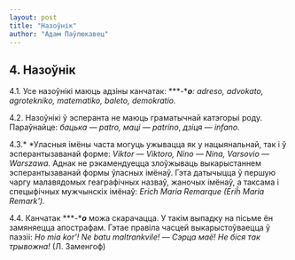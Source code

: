 ```yaml
---
layout: post
title: "Назоўнік"
author: "Адам Паўлюкавец"
---
```



## 4. Назоўнік

4.1. Усе назоўнікі маюць адзіны канчатак: ***-****o**: adreso, advokato,
agrotekniko, matematiko, baleto, demokratio.*

4.2. Назоўнікі ў эсперанта не маюць граматычнай катэгорыі роду.
Параўнайце: *бацька* — *patro, маці — patrino*, *дзіця* —
*infano.*

4.3.* *Уласныя імёны часта могуць ужывацца як у нацыянальнай, так і ў
эсперантызаванай форме: *Viktor* — *Viktoro, Nino* — *Nina, Varsovio*
— *Warszawa.* Аднак не рэкамендуецца злоўжываць выкарыстаннем
эсперантызаванай формы ўласных імёнаў. Гэта датычыцца ў
першую чаргу малавядомых геаграфічных назваў, жаночых імёнаў, а
таксама і спецыфічных мужчынскіх імёнаў: *Erich Maria Remarque (Eriĥ
Maria Remark').*

4.4. Канчатак ***-****o*** можа скарачацца. У такім выпадку на пісьме ён
замяняецца апострафам. Гэтае правіла часцей выкарыстоўваецца ў паэзіі:
*Ho mia kor'! Ne batu maltrankvile!* — *Сэрца маё! Не біся так
трывожна!* (Л. Заменгоф)

